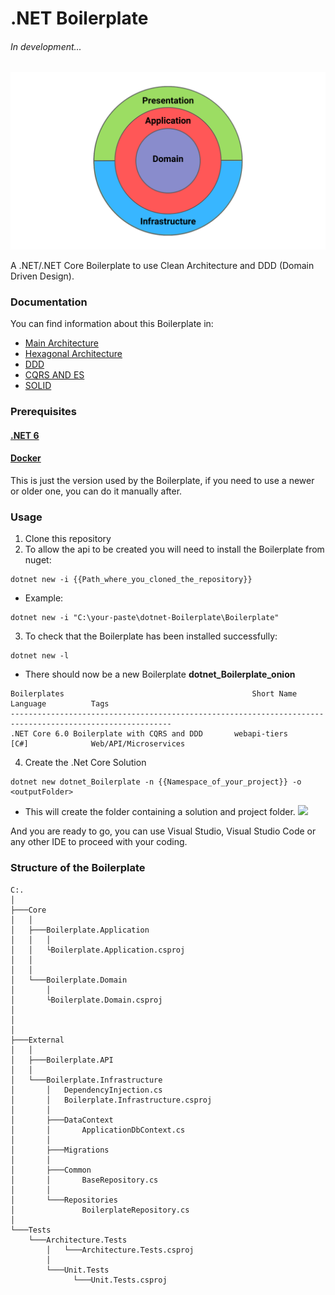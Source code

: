 # .NET Boilerplate

###### In development...

<p align="center">
  <img src="images/clean_architecture.png" alt="dotnet-Boilerplate-clean_architecture logo" width="700"/>
</p>

A .NET/.NET Core Boilerplate to use Clean Architecture and DDD (Domain Driven Design).

### Documentation

You can find information about this Boilerplate in:

- [Main Architecture](docs/ARCHITECTURE.md)
- [Hexagonal Architecture](docs/HEXAGONAL.md)
- [DDD](docs/DDD.md)
- [CQRS AND ES](docs/CQRS-ES.md)
- [SOLID](docs/SOLID.md)

### Prerequisites

#### [.NET 6](https://dotnet.microsoft.com/download/dotnet/6.0)

#### [Docker]()

This is just the version used by the Boilerplate, if you need to use a newer or older one, you can do it manually after.

### Usage

1. Clone this repository
2. To allow the api to be created you will need to install the Boilerplate from nuget:

```
dotnet new -i {{Path_where_you_cloned_the_repository}}
```

- Example:

```
dotnet new -i "C:\your-paste\dotnet-Boilerplate\Boilerplate"
```

3. To check that the Boilerplate has been installed successfully:

```
dotnet new -l
```

- There should now be a new Boilerplate **dotnet_Boilerplate_onion**

```
Boilerplates                                          Short Name                 Language          Tags
----------------------------------------------------------------------------------------------------------
.NET Core 6.0 Boilerplate with CQRS and DDD       webapi-tiers      [C#]              Web/API/Microservices
```

4. Create the .Net Core Solution

```
dotnet new dotnet_Boilerplate -n {{Namespace_of_your_project}} -o <outputFolder>
```

- This will create the folder containing a solution and project folder.
  ![](images/installation.jpg)

And you are ready to go, you can use Visual Studio, Visual Studio Code or any other IDE to proceed with your coding.

### Structure of the Boilerplate

```
C:.
│
├───Core
│   │
│   ├───Boilerplate.Application
│   │   │
│   │   └Boilerplate.Application.csproj
│   │
│   │
│   └───Boilerplate.Domain
│       │
│       └Boilerplate.Domain.csproj
│
│
│
├───External
│   │
│   ├───Boilerplate.API
│   │
│   └───Boilerplate.Infrastructure
│       │   DependencyInjection.cs
│       │   Boilerplate.Infrastructure.csproj
│       │
│       ├───DataContext
│       │       ApplicationDbContext.cs
│       │
│       ├───Migrations
│       │
│       ├───Common
│       │       BaseRepository.cs
│       │
│       └───Repositories
│               BoilerplateRepository.cs
│
└───Tests
    └───Architecture.Tests
        │   └───Architecture.Tests.csproj
        │
        └───Unit.Tests
              └───Unit.Tests.csproj
```
